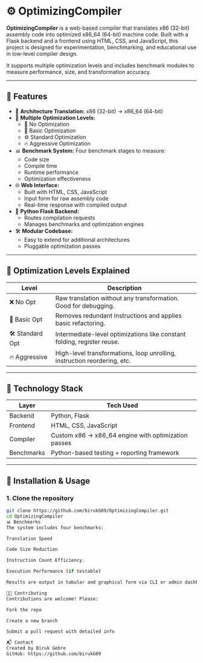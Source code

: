 # ⚙️ OptimizingCompiler

**OptimizingCompiler** is a web-based compiler that translates x86 (32-bit) assembly code into optimized x86_64 (64-bit) machine code. Built with a Flask backend and a frontend using HTML, CSS, and JavaScript, this project is designed for experimentation, benchmarking, and educational use in low-level compiler design.

It supports multiple optimization levels and includes benchmark modules to measure performance, size, and transformation accuracy.

---

## 🚀 Features

- 🔁 **Architecture Translation:** x86 (32-bit) → x86_64 (64-bit)
- 🧠 **Multiple Optimization Levels:**
  - 🔹 No Optimization
  - 🔸 Basic Optimization
  - ⚙️ Standard Optimization
  - 🔥 Aggressive Optimization
- 📊 **Benchmark System:** Four benchmark stages to measure:
  - Code size
  - Compile time
  - Runtime performance
  - Optimization effectiveness
- 🌐 **Web Interface:**
  - Built with HTML, CSS, JavaScript
  - Input form for raw assembly code
  - Real-time response with compiled output
- 🐍 **Python Flask Backend:**
  - Routes compilation requests
  - Manages benchmarks and optimization engines
- 🛠️ **Modular Codebase:**
  - Easy to extend for additional architectures
  - Pluggable optimization passes

---

## 🧪 Optimization Levels Explained

| Level        | Description                                                                 |
|--------------|-----------------------------------------------------------------------------|
| ❌ No Opt     | Raw translation without any transformation. Good for debugging.             |
| 🧩 Basic Opt  | Removes redundant instructions and applies basic refactoring.               |
| 🛠️ Standard Opt | Intermediate-level optimizations like constant folding, register reuse.     |
| 🔥 Aggressive | High-level transformations, loop unrolling, instruction reordering, etc.    |

---

## 🧱 Technology Stack

| Layer     | Tech Used             |
|-----------|-----------------------|
| Backend   | Python, Flask         |
| Frontend  | HTML, CSS, JavaScript |
| Compiler  | Custom x86 → x86_64 engine with optimization passes |
| Benchmarks| Python-based testing + reporting framework |

---

## 🧰 Installation & Usage

### 1. Clone the repository

```bash
git clone https://github.com/birukG09/OptimizingCompiler.git
cd OptimizingCompiler
📊 Benchmarks
The system includes four benchmarks:

Translation Speed

Code Size Reduction

Instruction Count Efficiency.

Execution Performance (if testable)

Results are output in tabular and graphical form via CLI or admin dashboard.

👨‍💻 Contributing
Contributions are welcome! Please:

Fork the repo

Create a new branch

Submit a pull request with detailed info

📬 Contact
Created by Biruk Gebre
GitHub: https://github.com/birukG09
